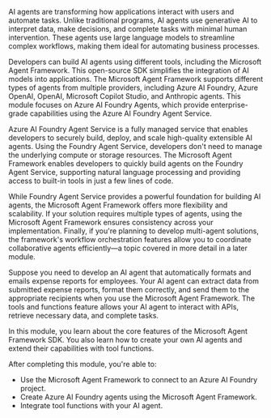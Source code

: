 AI agents are transforming how applications interact with users and automate tasks. Unlike traditional programs, AI agents use generative AI to interpret data, make decisions, and complete tasks with minimal human intervention. These agents use large language models to streamline complex workflows, making them ideal for automating business processes. 

Developers can build AI agents using different tools, including the Microsoft Agent Framework. This open-source SDK simplifies the integration of AI models into applications. The Microsoft Agent Framework supports different types of agents from multiple providers, including Azure AI Foundry, Azure OpenAI, OpenAI, Microsoft Copilot Studio, and Anthropic agents. This module focuses on Azure AI Foundry Agents, which provide enterprise-grade capabilities using the Azure AI Foundry Agent Service.

Azure AI Foundry Agent Service is a fully managed service that enables developers to securely build, deploy, and scale high-quality extensible AI agents. Using the Foundry Agent Service, developers don't need to manage the underlying compute or storage resources. The Microsoft Agent Framework enables developers to quickly build agents on the Foundry Agent Service, supporting natural language processing and providing access to built-in tools in just a few lines of code.

While Foundry Agent Service provides a powerful foundation for building AI agents, the Microsoft Agent Framework offers more flexibility and scalability. If your solution requires multiple types of agents, using the Microsoft Agent Framework ensures consistency across your implementation. Finally, if you're planning to develop multi-agent solutions, the framework's workflow orchestration features allow you to coordinate collaborative agents efficiently—a topic covered in more detail in a later module.

Suppose you need to develop an AI agent that automatically formats and emails expense reports for employees. Your AI agent can extract data from submitted expense reports, format them correctly, and send them to the appropriate recipients when you use the Microsoft Agent Framework. The tools and functions feature allows your AI agent to interact with APIs, retrieve necessary data, and complete tasks.

In this module, you learn about the core features of the Microsoft Agent Framework SDK. You also learn how to create your own AI agents and extend their capabilities with tool functions.

After completing this module, you're able to:

- Use the Microsoft Agent Framework to connect to an Azure AI Foundry project.
- Create Azure AI Foundry agents using the Microsoft Agent Framework.
- Integrate tool functions with your AI agent.